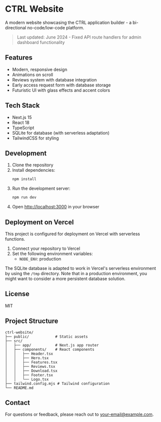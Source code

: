 # CTRL Website

A modern website showcasing the CTRL application builder - a bi-directional no-code/low-code platform.

> Last updated: June 2024 - Fixed API route handlers for admin dashboard functionality

## Features

- Modern, responsive design
- Animations on scroll
- Reviews system with database integration
- Early access request form with database storage
- Futuristic UI with glass effects and accent colors

## Tech Stack

- Next.js 15
- React 18
- TypeScript
- SQLite for database (with serverless adaptation)
- TailwindCSS for styling

## Development

1. Clone the repository
2. Install dependencies:
   ```bash
   npm install
   ```
3. Run the development server:
   ```bash
   npm run dev
   ```
4. Open [http://localhost:3000](http://localhost:3000) in your browser

## Deployment on Vercel

This project is configured for deployment on Vercel with serverless functions.

1. Connect your repository to Vercel
2. Set the following environment variables:
   - `NODE_ENV`: production

The SQLite database is adapted to work in Vercel's serverless environment by using the `/tmp` directory. Note that in a production environment, you might want to consider a more persistent database solution.

## License

MIT

## Project Structure

```
ctrl-website/
├── public/            # Static assets
├── src/
│   ├── app/           # Next.js app router
│   ├── components/    # React components
│   │   ├── Header.tsx
│   │   ├── Hero.tsx
│   │   ├── Features.tsx
│   │   ├── Reviews.tsx
│   │   ├── Download.tsx
│   │   ├── Footer.tsx
│   │   └── Logo.tsx
├── tailwind.config.mjs # Tailwind configuration
└── README.md
```

## Contact

For questions or feedback, please reach out to [your-email@example.com](mailto:your-email@example.com).
